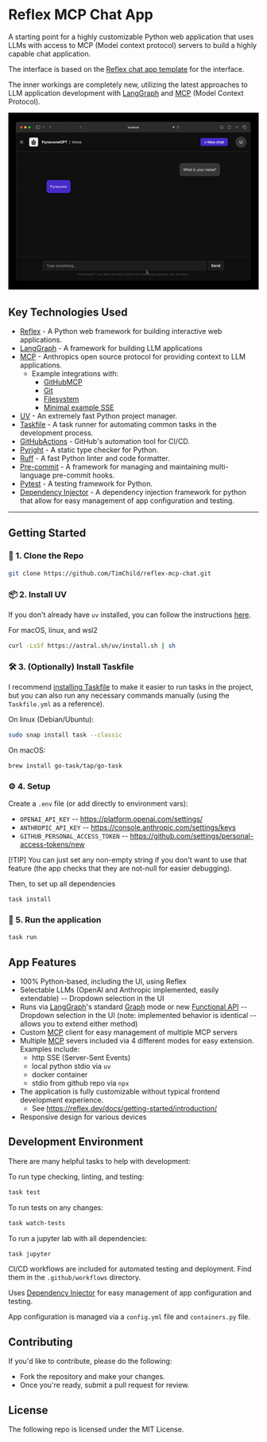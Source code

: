 # Reflex MCP Chat App

A starting point for a highly customizable Python web application that uses LLMs with access to MCP (Model context protocol) servers to build a highly capable chat application.

The interface is based on the [Reflex chat app template](https://github.com/reflex-dev/reflex-chat) for the interface.

The inner workings are completely new, utilizing the latest approaches to LLM application development with [LangGraph](https://www.langchain.com/langgraph) and [MCP](https://modelcontextprotocol.io/introduction) (Model Context Protocol).

<div align="center">
<img src="./docs/demo.gif" alt="icon"/>
</div>

## Key Technologies Used

- [Reflex](https://reflex.dev/) - A Python web framework for building interactive web applications.
- [LangGraph](https://www.langchain.com/langgraph) - A framework for building LLM applications
- [MCP](https://modelcontextprotocol.io/introduction) - Anthropics open source protocol for providing context to LLM applications.
  - Example integrations with:
    - [GitHubMCP](https://github.com/github/github-mcp-server)
    - [Git](https://github.com/modelcontextprotocol/servers/tree/main/src/git)
    - [Filesystem](https://github.com/modelcontextprotocol/servers/tree/main/src/filesystem)
    - [Minimal example SSE](https://github.com/timchild/test-mcp-server)
- [UV](https://docs.astral.sh/uv/) - An extremely fast Python project manager.
- [Taskfile](https://taskfile.dev/) - A task runner for automating common tasks in the development process.
- [GitHubActions](https://github.com/features/actions) - GitHub's automation tool for CI/CD.
- [Pyright](https://microsoft.github.io/pyright/#/) - A static type checker for Python.
- [Ruff](https://docs.astral.sh/ruff/) - A fast Python linter and code formatter.
- [Pre-commit](https://pre-commit.com/) - A framework for managing and maintaining multi-language pre-commit hooks.
- [Pytest](https://docs.pytest.org/en/latest/) - A testing framework for Python.
- [Dependency Injector](https://python-dependency-injector.ets-labs.org/) - A dependency injection framework for python that allow for easy management of app configuration and testing.

---

## Getting Started

### 🧬 1. Clone the Repo

```bash
git clone https://github.com/TimChild/reflex-mcp-chat.git
```

### 📦 2. Install UV

If you don't already have `uv` installed, you can follow the instructions [here](https://docs.astral.sh/uv/getting-started/installation/).

For macOS, linux, and wsl2

```bash
curl -LsSf https://astral.sh/uv/install.sh | sh
```

### 🛠️ 3. (Optionally) Install Taskfile

I recommend [installing Taskfile](https://taskfile.dev/installation/) to make it easier to run tasks in the project, but you can also run any necessary commands manually (using the `Taskfile.yml` as a reference).

On linux (Debian/Ubuntu):

```bash
sudo snap install task --classic
```

On macOS:

```bash
brew install go-task/tap/go-task
```

<!-- icon for Run Setup -->

### ⚙️ 4. Setup

Create a `.env` file (or add directly to environment vars):

- `OPENAI_API_KEY` -- https://platform.openai.com/settings/
- `ANTHROPIC_API_KEY` -- https://console.anthropic.com/settings/keys
- `GITHUB_PERSONAL_ACCESS_TOKEN` -- https://github.com/settings/personal-access-tokens/new

[!TIP]
You can just set any non-empty string if you don't want to use that feature (the app checks that they are not-null for easier debugging).

Then, to set up all dependencies

```bash
task install
```

### 🚀 5. Run the application

```bash
task run
```

## App Features

- 100% Python-based, including the UI, using Reflex
- Selectable LLMs (OpenAI and Anthropic implemented, easily extendable) -- Dropdown selection in the UI
- Runs via [LangGraph](https://www.langchain.com/langgraph)'s standard [Graph](https://langchain-ai.github.io/langgraph/tutorials/introduction/) mode or new [Functional API](https://langchain-ai.github.io/langgraph/concepts/functional_api/) -- Dropdown selection in the UI (note: implemented behavior is identical -- allows you to extend either method)
- Custom [MCP](https://modelcontextprotocol.io/introduction) client for easy management of multiple MCP servers
- Multiple [MCP](https://modelcontextprotocol.io/introduction) severs included via 4 different modes for easy extension. Examples include:
  - http SSE (Server-Sent Events)
  - local python stdio via `uv`
  - docker container
  - stdio from github repo via `npx`
- The application is fully customizable without typical frontend development experience.
  - See https://reflex.dev/docs/getting-started/introduction/
- Responsive design for various devices

## Development Environment

There are many helpful tasks to help with development:

To run type checking, linting, and testing:

```bash
task test
```

To run tests on any changes:

```bash
task watch-tests
```

To run a jupyter lab with all dependencies:

```bash
task jupyter
```

CI/CD workflows are included for automated testing and deployment. Find them in the `.github/workflows` directory.

Uses [Dependency Injector](https://python-dependency-injector.ets-labs.org/) for easy management of app configuration and testing.

App configuration is managed via a `config.yml` file and `containers.py` file.

## Contributing

If you'd like to contribute, please do the following:

- Fork the repository and make your changes.
- Once you're ready, submit a pull request for review.

## License

The following repo is licensed under the MIT License.
